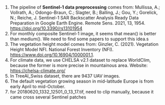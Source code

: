 1. The pipeline of **Sentinel-1 data preprocessing** comes from:
   Mullissa, A.; Vollrath, A.; Odongo-Braun, C.; Slagter, B.; Balling, J.; Gou, Y.; Gorelick, N.; Reiche, J. Sentinel-1 SAR Backscatter Analysis Ready Data Preparation in Google Earth Engine. Remote Sens. 2021, 13, 1954. https://doi.org/10.3390/rs13101954
2. For monthly composite Sentinel-1 image, it seems that mean() is better than medium(). We need to find some papers to support this idea.s
3. The  vegetation height model comes from:
   Ginzler, C. (2021). Vegetation Height Model NFI.  National Forest Inventory (NFI).  https://www.doi.org/10.16904/1000001.1.
4. For climate data, we use CHELSA v2.1 dataset to replace WorldClim, because the former is more precise in mountainous area. Website: https://chelsa-climate.org/
5. In TreeAI_Swiss dataset, there are 9437 UAV images.
6. The default vegetation growing season in mid-latitude Europe is from early April to mid-October.
7. for 20180620_1332_12501_0_13_17.tif, need to clip manually, because it came cross several Sentinel patches